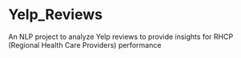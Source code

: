 # Yelp_Reviews
An NLP project to analyze Yelp reviews to provide insights for RHCP (Regional Health Care Providers) performance
